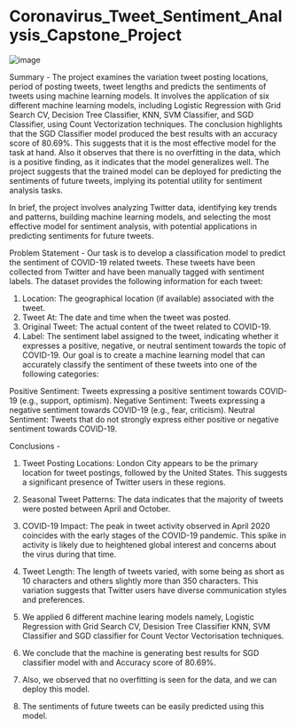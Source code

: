 # Coronavirus_Tweet_Sentiment_Analysis_Capstone_Project
![image](https://github.com/Shankyy1199/Capstone-project---Classification-/assets/128234439/a6d0c8fc-65e0-486c-aa1a-a450504e2b46)

Summary - The project examines the variation tweet posting locations, period of posting tweets, tweet lengths and predicts the sentiments of tweets using machine learning models. It involves the application of six different machine learning models, including Logistic Regression with Grid Search CV, Decision Tree Classifier, KNN, SVM Classifier, and SGD Classifier, using Count Vectorization techniques. The conclusion highlights that the SGD Classifier model produced the best results with an accuracy score of 80.69%. This suggests that it is the most effective model for the task at hand. Also it observes that there is no overfitting in the data, which is a positive finding, as it indicates that the model generalizes well. The project suggests that the trained model can be deployed for predicting the sentiments of future tweets, implying its potential utility for sentiment analysis tasks.

In brief, the project involves analyzing Twitter data, identifying key trends and patterns, building machine learning models, and selecting the most effective model for sentiment analysis, with potential applications in predicting sentiments for future tweets.

Problem Statement - Our task is to develop a classification model to predict the sentiment of COVID-19 related tweets. These tweets have been collected from Twitter and have been manually tagged with sentiment labels. The dataset provides the following information for each tweet:

1. Location: The geographical location (if available) associated with the tweet.
2. Tweet At: The date and time when the tweet was posted.
3. Original Tweet: The actual content of the tweet related to COVID-19.
4. Label: The sentiment label assigned to the tweet, indicating whether it expresses a positive, negative, or neutral sentiment towards the topic of COVID-19.
Our goal is to create a machine learning model that can accurately classify the sentiment of these tweets into one of the following categories:

Positive Sentiment: Tweets expressing a positive sentiment towards COVID-19 (e.g., support, optimism).
Negative Sentiment: Tweets expressing a negative sentiment towards COVID-19 (e.g., fear, criticism).
Neutral Sentiment: Tweets that do not strongly express either positive or negative sentiment towards COVID-19.

Conclusions - 
1. Tweet Posting Locations: London City appears to be the primary location for tweet postings, followed by the United States. This suggests a significant presence of Twitter users in these regions.

2. Seasonal Tweet Patterns: The data indicates that the majority of tweets were posted between April and October.

3. COVID-19 Impact: The peak in tweet activity observed in April 2020 coincides with the early stages of the COVID-19 pandemic. This spike in activity is likely due to heightened global interest and concerns about the virus during that time.

4. Tweet Length: The length of tweets varied, with some being as short as 10 characters and others slightly more than 350 characters. This variation suggests that Twitter users have diverse communication styles and preferences.

5. We applied 6 different machine learing models namely, Logistic Regression with Grid Search CV, Desision Tree Classifier KNN, SVM Classifier and SGD classifier for Count Vector Vectorisation techniques.

6. We conclude that the machine is generating best results for SGD classifier  model with and Accuracy score of 80.69%.

7. Also, we observed that no overfitting is seen for the data, and we can deploy this model.

8. The sentiments of future tweets can be easily predicted using this model.


